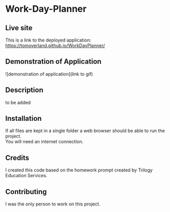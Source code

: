 # Work-Day-Planner
  
## Live site
This is a link to the deployed application: https://tomoverland.github.io/WorkDayPlanner/

## Demonstration of Application  
![demonstration of application](link to gif)

## Description
to be added

## Installation
If all files are kept in a single folder a web browser should be able to run the project.  
You will need an internet connection.  

## Credits
I created this code based on the homework prompt created by Trilogy Education Services.

## Contributing
I was the only person to work on this project.
